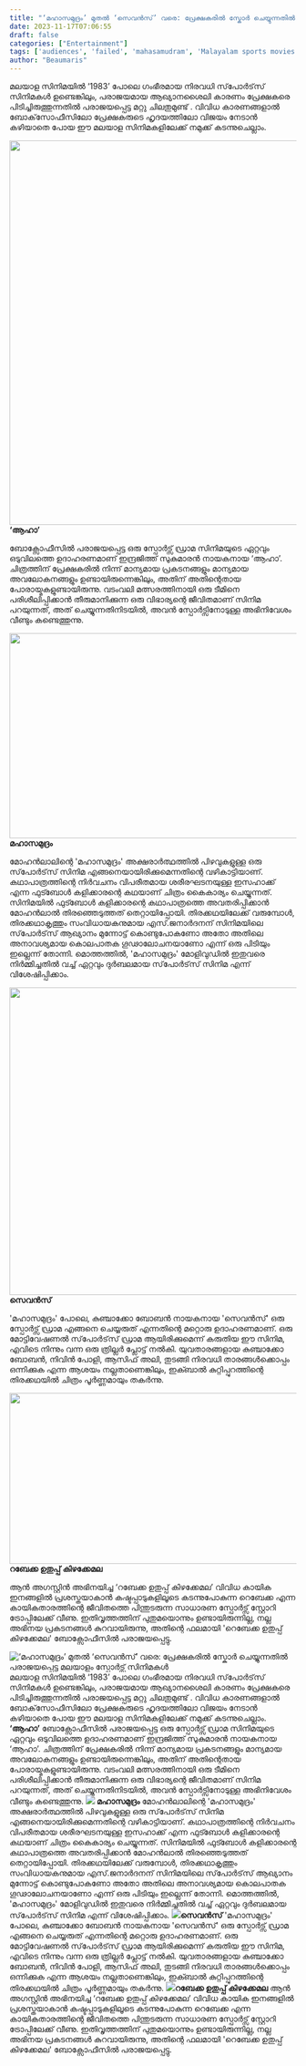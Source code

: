 ```yaml
---
title: "‘മഹാസമുദ്രം’ മുതൽ ‘സെവൻസ്’ വരെ: പ്രേക്ഷകരിൽ സ്കോർ ചെയ്യുന്നതിൽ പരാജയപ്പെട്ട മലയാളം സ്പോർട്സ് സിനിമകൾ"
date: 2023-11-17T07:06:55
draft: false
categories: ["Entertainment"]
tags: ['audiences', 'failed', 'mahasamudram', 'Malayalam sports movies', 'score', 'Sevenes']
author: "Beaumaris"
---
```


മലയാള സിനിമയിൽ ‘1983’ പോലെ ഗംഭീരമായ നിരവധി സ്‌പോർട്‌സ് സിനിമകൾ ഉണ്ടെങ്കിലും, പരാജയമായ ആഖ്യാനശൈലി കാരണം പ്രേക്ഷകരെ പിടിച്ചിരുത്തുന്നതിൽ പരാജയപ്പെട്ട മറ്റു ചിലതുമുണ്ട് . വിവിധ കാരണങ്ങളാൽ ബോക്‌സോഫീസിലോ പ്രേക്ഷകരുടെ ഹൃദയത്തിലോ വിജയം നേടാൻ കഴിയാതെ പോയ ഈ മലയാള സിനിമകളിലേക്ക് നമുക്ക് കടന്നുചെല്ലാം.

<strong><img class="size-full wp-image-430216 aligncenter" src="https://cdn.boolokam.com/articles/2023/11/accaa.webp" alt="" width="1200" height="675" />‘ആഹാ’</strong>

ബോക്സോഫീസിൽ പരാജയപ്പെട്ട ഒരു സ്പോർട്സ് ഡ്രാമ സിനിമയുടെ ഏറ്റവും ഒടുവിലത്തെ ഉദാഹരണമാണ് ഇന്ദ്രജിത്ത് സുകുമാരൻ നായകനായ ‘ആഹാ’. ചിത്രത്തിന് പ്രേക്ഷകരിൽ നിന്ന് മാന്യമായ പ്രകടനങ്ങളും മാന്യമായ അവലോകനങ്ങളും ഉണ്ടായിരുന്നെങ്കിലും, അതിന് അതിന്റെതായ പോരായ്മകളുണ്ടായിരുന്നു. വടംവലി മത്സരത്തിനായി ഒരു ടീമിനെ പരിശീലിപ്പിക്കാൻ തീരുമാനിക്കുന്ന ഒരു വിഭാര്യന്റെ ജീവിതമാണ് സിനിമ പറയുന്നത്, അത് ചെയ്യുന്നതിനിടയിൽ, അവൻ സ്പോർട്സിനോടുള്ള അഭിനിവേശം വീണ്ടും കണ്ടെത്തുന്നു.

<strong> <img class="size-full wp-image-430218 aligncenter" src="https://cdn.boolokam.com/articles/2023/11/dqqdddd.jpg" alt="" width="640" height="360" />മഹാസമുദ്രം</strong>

മോഹൻലാലിന്റെ 'മഹാസമുദ്രം' അക്ഷരാർത്ഥത്തിൽ പിഴവുകളുള്ള ഒരു സ്‌പോർട്‌സ് സിനിമ എങ്ങനെയായിരിക്കുമെന്നതിന്റെ വഴികാട്ടിയാണ്. കഥാപാത്രത്തിന്റെ നിർവചനം വിപരീതമായ ശരീരഘടനയുള്ള ഇസഹാക്ക് എന്ന ഫുട്ബോൾ കളിക്കാരന്റെ കഥയാണ് ചിത്രം കൈകാര്യം ചെയ്യുന്നത്. സിനിമയിൽ ഫുട്ബോൾ കളിക്കാരന്റെ കഥാപാത്രത്തെ അവതരിപ്പിക്കാൻ മോഹൻലാൽ തിരഞ്ഞെടുത്തത് തെറ്റായിപ്പോയി. തിരക്കഥയിലേക്ക് വരുമ്പോൾ, തിരക്കഥാകൃത്തും സംവിധായകനുമായ എസ്.ജനാർദനന് സിനിമയിലെ സ്‌പോർട്‌സ് ആഖ്യാനം മുന്നോട്ട് കൊണ്ടുപോകണോ അതോ അതിലെ അനാവശ്യമായ കൊലപാതക ഗൂഢാലോചനയാണോ എന്ന് ഒരു പിടിയും ഇല്ലെന്ന് തോന്നി. മൊത്തത്തിൽ, 'മഹാസമുദ്രം' മോളിവുഡിൽ ഇതുവരെ നിർമ്മിച്ചതിൽ വച്ച് ഏറ്റവും ദുർബലമായ സ്‌പോർട്‌സ് സിനിമ എന്ന് വിശേഷിപ്പിക്കാം.

<strong><img class="size-full wp-image-430219 aligncenter" src="https://cdn.boolokam.com/articles/2023/11/acacacacca.jpg" alt="" width="960" height="540" />സെവൻസ്</strong>

'മഹാസമുദ്രം' പോലെ, കുഞ്ചാക്കോ ബോബൻ നായകനായ 'സെവൻസ്' ഒരു സ്പോർട്സ് ഡ്രാമ എങ്ങനെ ചെയ്യരുത് എന്നതിന്റെ മറ്റൊരു ഉദാഹരണമാണ്. ഒരു മോട്ടിവേഷണൽ സ്‌പോർട്‌സ് ഡ്രാമ ആയിരിക്കുമെന്ന് കരുതിയ ഈ സിനിമ, എവിടെ നിന്നും വന്ന ഒരു ത്രില്ലർ പ്ലോട്ട് നൽകി. യുവതാരങ്ങളായ കുഞ്ചാക്കോ ബോബൻ, നിവിൻ പോളി, ആസിഫ് അലി, തുടങ്ങി നിരവധി താരങ്ങൾക്കൊപ്പം ഒന്നിക്കുക എന്ന ആശയം നല്ലതാണെങ്കിലും, ഇക്ബാൽ കുറ്റിപ്പുറത്തിന്റെ തിരക്കഥയിൽ ചിത്രം പൂർണ്ണമായും തകർന്നു.

<strong><img class="size-full wp-image-430220 aligncenter" src="https://cdn.boolokam.com/articles/2023/11/caaccvv.jpg" alt="" width="635" height="300" />റബേക്ക ഉതുപ്പ് കിഴക്കേമല</strong>

ആൻ അഗസ്റ്റിൻ അഭിനയിച്ച ‘റബേക്ക ഉതുപ്പ് കിഴക്കേമല’ വിവിധ കായിക ഇനങ്ങളിൽ പ്രശസ്തയാകാൻ കഷ്ടപ്പാടുകളിലൂടെ കടന്നുപോകുന്ന റെബേക്ക എന്ന കായികതാരത്തിന്റെ ജീവിതത്തെ പിന്തുടരുന്ന സാധാരണ സ്പോർട്സ് സ്റ്റോറി ട്രോപ്പിലേക്ക് വീണു. ഇതിവൃത്തത്തിന് പുതുമയൊന്നും ഉണ്ടായിരുന്നില്ല, നല്ല അഭിനയ പ്രകടനങ്ങൾ കുറവായിരുന്നു, അതിന്റെ ഫലമായി 'റെബേക്ക ഉതുപ്പ് കിഴക്കേമല' ബോക്സോഫീസിൽ പരാജയപ്പെട്ടു.


![‘മഹാസമുദ്രം’ മുതൽ ‘സെവൻസ്’ വരെ: പ്രേക്ഷകരിൽ സ്കോർ ചെയ്യുന്നതിൽ പരാജയപ്പെട്ട മലയാളം സ്പോർട്സ് സിനിമകൾ](https://cdn.boolokam.com/articles/2023/11/accaa.webp)മലയാള സിനിമയിൽ ‘1983’ പോലെ ഗംഭീരമായ നിരവധി സ്‌പോർട്‌സ് സിനിമകൾ ഉണ്ടെങ്കിലും, പരാജയമായ ആഖ്യാനശൈലി കാരണം പ്രേക്ഷകരെ പിടിച്ചിരുത്തുന്നതിൽ പരാജയപ്പെട്ട മറ്റു ചിലതുമുണ്ട് . വിവിധ കാരണങ്ങളാൽ ബോക്‌സോഫീസിലോ പ്രേക്ഷകരുടെ ഹൃദയത്തിലോ വിജയം നേടാൻ കഴിയാതെ പോയ ഈ മലയാള സിനിമകളിലേക്ക് നമുക്ക് കടന്നുചെല്ലാം. **‘ആഹാ’** ബോക്സോഫീസിൽ പരാജയപ്പെട്ട ഒരു സ്പോർട്സ് ഡ്രാമ സിനിമയുടെ ഏറ്റവും ഒടുവിലത്തെ ഉദാഹരണമാണ് ഇന്ദ്രജിത്ത് സുകുമാരൻ നായകനായ ‘ആഹാ’. ചിത്രത്തിന് പ്രേക്ഷകരിൽ നിന്ന് മാന്യമായ പ്രകടനങ്ങളും മാന്യമായ അവലോകനങ്ങളും ഉണ്ടായിരുന്നെങ്കിലും, അതിന് അതിന്റെതായ പോരായ്മകളുണ്ടായിരുന്നു. വടംവലി മത്സരത്തിനായി ഒരു ടീമിനെ പരിശീലിപ്പിക്കാൻ തീരുമാനിക്കുന്ന ഒരു വിഭാര്യന്റെ ജീവിതമാണ് സിനിമ പറയുന്നത്, അത് ചെയ്യുന്നതിനിടയിൽ, അവൻ സ്പോർട്സിനോടുള്ള അഭിനിവേശം വീണ്ടും കണ്ടെത്തുന്നു. **![](https://cdn.boolokam.com/articles/2023/11/dqqdddd.jpg) മഹാസമുദ്രം** മോഹൻലാലിന്റെ 'മഹാസമുദ്രം' അക്ഷരാർത്ഥത്തിൽ പിഴവുകളുള്ള ഒരു സ്‌പോർട്‌സ് സിനിമ എങ്ങനെയായിരിക്കുമെന്നതിന്റെ വഴികാട്ടിയാണ്. കഥാപാത്രത്തിന്റെ നിർവചനം വിപരീതമായ ശരീരഘടനയുള്ള ഇസഹാക്ക് എന്ന ഫുട്ബോൾ കളിക്കാരന്റെ കഥയാണ് ചിത്രം കൈകാര്യം ചെയ്യുന്നത്. സിനിമയിൽ ഫുട്ബോൾ കളിക്കാരന്റെ കഥാപാത്രത്തെ അവതരിപ്പിക്കാൻ മോഹൻലാൽ തിരഞ്ഞെടുത്തത് തെറ്റായിപ്പോയി. തിരക്കഥയിലേക്ക് വരുമ്പോൾ, തിരക്കഥാകൃത്തും സംവിധായകനുമായ എസ്.ജനാർദനന് സിനിമയിലെ സ്‌പോർട്‌സ് ആഖ്യാനം മുന്നോട്ട് കൊണ്ടുപോകണോ അതോ അതിലെ അനാവശ്യമായ കൊലപാതക ഗൂഢാലോചനയാണോ എന്ന് ഒരു പിടിയും ഇല്ലെന്ന് തോന്നി. മൊത്തത്തിൽ, 'മഹാസമുദ്രം' മോളിവുഡിൽ ഇതുവരെ നിർമ്മിച്ചതിൽ വച്ച് ഏറ്റവും ദുർബലമായ സ്‌പോർട്‌സ് സിനിമ എന്ന് വിശേഷിപ്പിക്കാം. **![](https://cdn.boolokam.com/articles/2023/11/acacacacca.jpg)സെവൻസ്** 'മഹാസമുദ്രം' പോലെ, കുഞ്ചാക്കോ ബോബൻ നായകനായ 'സെവൻസ്' ഒരു സ്പോർട്സ് ഡ്രാമ എങ്ങനെ ചെയ്യരുത് എന്നതിന്റെ മറ്റൊരു ഉദാഹരണമാണ്. ഒരു മോട്ടിവേഷണൽ സ്‌പോർട്‌സ് ഡ്രാമ ആയിരിക്കുമെന്ന് കരുതിയ ഈ സിനിമ, എവിടെ നിന്നും വന്ന ഒരു ത്രില്ലർ പ്ലോട്ട് നൽകി. യുവതാരങ്ങളായ കുഞ്ചാക്കോ ബോബൻ, നിവിൻ പോളി, ആസിഫ് അലി, തുടങ്ങി നിരവധി താരങ്ങൾക്കൊപ്പം ഒന്നിക്കുക എന്ന ആശയം നല്ലതാണെങ്കിലും, ഇക്ബാൽ കുറ്റിപ്പുറത്തിന്റെ തിരക്കഥയിൽ ചിത്രം പൂർണ്ണമായും തകർന്നു. **![](https://cdn.boolokam.com/articles/2023/11/caaccvv.jpg)റബേക്ക ഉതുപ്പ് കിഴക്കേമല** ആൻ അഗസ്റ്റിൻ അഭിനയിച്ച ‘റബേക്ക ഉതുപ്പ് കിഴക്കേമല’ വിവിധ കായിക ഇനങ്ങളിൽ പ്രശസ്തയാകാൻ കഷ്ടപ്പാടുകളിലൂടെ കടന്നുപോകുന്ന റെബേക്ക എന്ന കായികതാരത്തിന്റെ ജീവിതത്തെ പിന്തുടരുന്ന സാധാരണ സ്പോർട്സ് സ്റ്റോറി ട്രോപ്പിലേക്ക് വീണു. ഇതിവൃത്തത്തിന് പുതുമയൊന്നും ഉണ്ടായിരുന്നില്ല, നല്ല അഭിനയ പ്രകടനങ്ങൾ കുറവായിരുന്നു, അതിന്റെ ഫലമായി 'റെബേക്ക ഉതുപ്പ് കിഴക്കേമല' ബോക്സോഫീസിൽ പരാജയപ്പെട്ടു.
